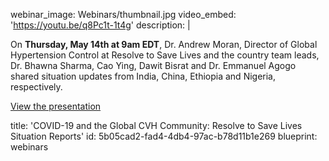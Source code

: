 webinar_image: Webinars/thumbnail.jpg
video_embed: 'https://youtu.be/q8Pc1t-1t4g'
description: |
  <p><strong></strong>On <strong>Thursday, May 14th at 9am EDT</strong>, Dr. Andrew Moran, Director of Global Hypertension Control at Resolve to Save Lives and the country team leads, Dr. Bhawna Sharma, Cao Ying, Dawit Bisrat and Dr. Emmanuel Agogo shared situation updates from India, China, Ethiopia and Nigeria, respectively.
  </p>
  <p><a href="https://drive.google.com/open?id=1PVCEUt55bINCLBT_jHVQK8yyhv6UjF6j" target="_blank">View the presentation</a>
  </p>
title: 'COVID-19 and the Global CVH Community: Resolve to Save Lives Situation Reports'
id: 5b05cad2-fad4-4db4-97ac-b78d11b1e269
blueprint: webinars
